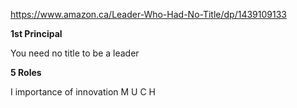 https://www.amazon.ca/Leader-Who-Had-No-Title/dp/1439109133

**1st Principal**

You need no title to be a leader

**5 Roles**

I importance of innovation
M 
U
C
H
